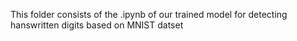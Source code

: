 This folder consists of the .ipynb of our trained model for detecting hanswritten digits based on MNIST datset 
